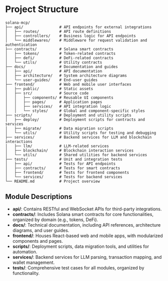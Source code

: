 # Project Structure

```
solana-mcp/
├── api/                # API endpoints for external integrations
│   ├── routes/         # API route definitions
│   ├── controllers/    # Business logic for API endpoints
│   └── middlewares/    # Middleware for request validation and authentication
├── contracts/          # Solana smart contracts
│   ├── tokens/         # Token-related contracts
│   ├── defi/           # DeFi-related contracts
│   └── utils/          # Utility contracts
├── docs/               # Documentation and guides
│   ├── api/            # API documentation
│   ├── architecture/   # System architecture diagrams
│   └── user-guides/    # End-user guides
├── frontend/           # Web and mobile user interfaces
│   ├── public/         # Static assets
│   ├── src/            # Source code
│   │   ├── components/ # Reusable UI components
│   │   ├── pages/      # Application pages
│   │   ├── services/   # API integration logic
│   │   └── styles/     # Global and component-specific styles
├── scripts/            # Deployment and utility scripts
│   ├── deploy/         # Deployment scripts for contracts and services
│   ├── migrate/        # Data migration scripts
│   └── utils/          # Utility scripts for testing and debugging
├── services/           # Backend services for LLM and blockchain interactions
│   ├── llm/            # LLM-related services
│   ├── blockchain/     # Blockchain interaction services
│   └── utils/          # Shared utilities for backend services
├── tests/              # Unit and integration tests
│   ├── api/            # Tests for API endpoints
│   ├── contracts/      # Tests for smart contracts
│   ├── frontend/       # Tests for frontend components
│   └── services/       # Tests for backend services
└── README.md           # Project overview
```

## Module Descriptions
- **api/**: Contains RESTful and WebSocket APIs for third-party integrations.  
- **contracts/**: Includes Solana smart contracts for core functionalities, organized by domain (e.g., tokens, DeFi).  
- **docs/**: Technical documentation, including API references, architecture diagrams, and user guides.  
- **frontend/**: Houses React-based web and mobile apps, with modularized components and pages.  
- **scripts/**: Deployment scripts, data migration tools, and utilities for automation.  
- **services/**: Backend services for LLM parsing, transaction mapping, and wallet management.  
- **tests/**: Comprehensive test cases for all modules, organized by functionality.
